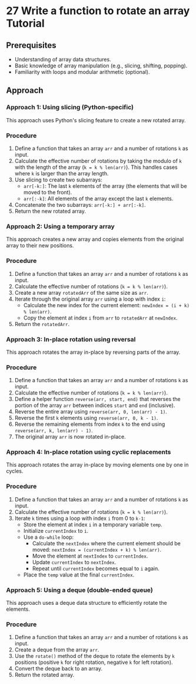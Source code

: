 # 27 Write a function to rotate an array Tutorial

## Prerequisites

*   Understanding of array data structures.
*   Basic knowledge of array manipulation (e.g., slicing, shifting, popping).
*   Familiarity with loops and modular arithmetic (optional).

## Approach

### Approach 1: Using slicing (Python-specific)

This approach uses Python's slicing feature to create a new rotated array.

### Procedure

1. Define a function that takes an array `arr` and a number of rotations `k` as input.
2. Calculate the effective number of rotations by taking the modulo of `k` with the length of the array (`k = k % len(arr)`). This handles cases where `k` is larger than the array length.
3. Use slicing to create two subarrays:
    *   `arr[-k:]`: The last `k` elements of the array (the elements that will be moved to the front).
    *   `arr[:-k]`: All elements of the array except the last `k` elements.
4. Concatenate the two subarrays: `arr[-k:] + arr[:-k]`.
5. Return the new rotated array.

### Approach 2: Using a temporary array

This approach creates a new array and copies elements from the original array to their new positions.

### Procedure

1. Define a function that takes an array `arr` and a number of rotations `k` as input.
2. Calculate the effective number of rotations (`k = k % len(arr)`).
3. Create a new array `rotatedArr` of the same size as `arr`.
4. Iterate through the original array `arr` using a loop with index `i`:
    *   Calculate the new index for the current element: `newIndex = (i + k) % len(arr)`.
    *   Copy the element at index `i` from `arr` to `rotatedArr` at `newIndex`.
5. Return the `rotatedArr`.

### Approach 3: In-place rotation using reversal

This approach rotates the array in-place by reversing parts of the array.

### Procedure

1. Define a function that takes an array `arr` and a number of rotations `k` as input.
2. Calculate the effective number of rotations (`k = k % len(arr)`).
3. Define a helper function `reverse(arr, start, end)` that reverses the portion of the array `arr` between indices `start` and `end` (inclusive).
4. Reverse the entire array using `reverse(arr, 0, len(arr) - 1)`.
5. Reverse the first `k` elements using `reverse(arr, 0, k - 1)`.
6. Reverse the remaining elements from index `k` to the end using `reverse(arr, k, len(arr) - 1)`.
7. The original array `arr` is now rotated in-place.

### Approach 4: In-place rotation using cyclic replacements

This approach rotates the array in-place by moving elements one by one in cycles.

### Procedure

1. Define a function that takes an array `arr` and a number of rotations `k` as input.
2. Calculate the effective number of rotations (`k = k % len(arr)`).
3. Iterate `k` times using a loop with index `i` from 0 to `k-1`:
    * Store the element at index `i` in a temporary variable `temp`.
    * Initialize `currentIndex` to `i`.
    * Use a `do-while` loop:
        * Calculate the `nextIndex` where the current element should be moved: `nextIndex = (currentIndex + k) % len(arr)`.
        * Move the element at `nextIndex` to `currentIndex`.
        * Update `currentIndex` to `nextIndex`.
        * Repeat until `currentIndex` becomes equal to `i` again.
    * Place the `temp` value at the final `currentIndex`.

### Approach 5: Using a deque (double-ended queue)

This approach uses a deque data structure to efficiently rotate the elements.

### Procedure

1. Define a function that takes an array `arr` and a number of rotations `k` as input.
2. Create a deque from the array `arr`.
3. Use the `rotate()` method of the deque to rotate the elements by `k` positions (positive `k` for right rotation, negative `k` for left rotation).
4. Convert the deque back to an array.
5. Return the rotated array.
